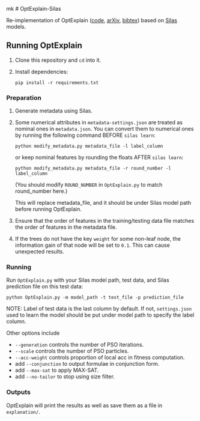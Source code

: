 mk # OptExplain-Silas

Re-implementation of OptExplain ([code](https://github.com/GreeenZhang/OptExplain), [arXiv](https://arxiv.org/abs/2103.02191), [bibtex](https://dblp.org/rec/journals/corr/abs-2103-02191.html?view=bibtex)) based on [Silas](https://www.depintel.com/) models.

## Running OptExplain

1. Clone this repository and `cd` into it.

2. Install dependencies:

    ```shell
    pip install -r requirements.txt
    ```

### Preparation

1. Generate metadata using Silas.

2. Some numerical attributes in `metadata-settings.json` are treated as nominal ones in `metadata.json`. You can convert them to numerical ones by running the following command BEFORE `silas learn`:
   
    ```shell
    python modify_metadata.py metadata_file -l label_column
    ```
    
    or keep nominal features by rounding the floats AFTER `silas learn`:

    ```shell
    python modify_metadata.py metadata_file -r round_number -l label_column
    ```

   (You should modify `ROUND_NUMBER` in `OptExplain.py` to match round_number here.)
   
    This will replace metadata_file, and it should be under Silas model path before running OptExplain.

3. Ensure that the order of features in the training/testing data file matches the order of features in the metadata file.

4. If the trees do not have the key `weight` for some non-leaf node, the information gain of that node will be set to `0.1`. This can cause unexpected results.

### Running

Run `OptExplain.py` with your Silas model path, test data, and Silas prediction file on this test data:
    
```shell
python OptExplain.py -m model_path -t test_file -p prediction_file
```

NOTE: Label of test data is the last column by default. If not, `settings.json` used to learn the model should be put under model path to specify the label column.
   
Other options include

- `--generation` controls the number of PSO iterations.
- `--scale` controls the number of PSO particles.
- `--acc-weight` controls proportion of local acc in fitness computation.
- add `--conjunction` to output formulae in conjunction form.
- add `--max-sat` to apply MAX-SAT.
- add `--no-tailor` to stop using size filter.

### Outputs

OptExplain will print the results as well as save them as a file in `explanation/`.